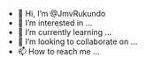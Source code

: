 - 👋 Hi, I’m @JmvRukundo
- 👀 I’m interested in ...
- 🌱 I’m currently learning ...
- 💞️ I’m looking to collaborate on ...
- 📫 How to reach me ...

<!---
JmvRukundo/JmvRukundo is a ✨ special ✨ repository because its `README.md` (this file) appears on your GitHub profile.
You can click the Preview link to take a look at your changes.
--->
